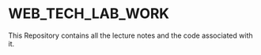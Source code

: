 # WEB_TECH_LAB_WORK
This Repository contains all the lecture notes and the code associated with it.
